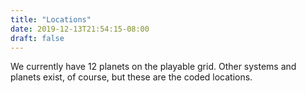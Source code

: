 ```yaml
---
title: "Locations"
date: 2019-12-13T21:54:15-08:00
draft: false
---
```


We currently have 12 planets on the playable grid. Other systems and planets exist, of course, but these are the coded locations.